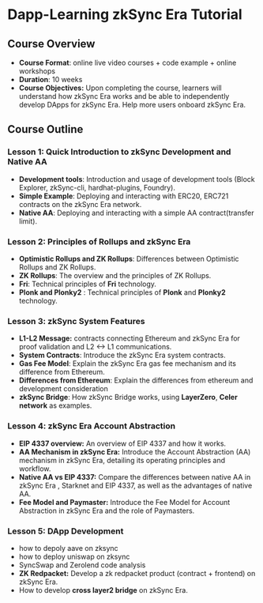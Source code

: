 # Dapp-Learning zkSync Era Tutorial

## **Course Overview**

- **Course Format**: online live video courses + code example + online workshops
- **Duration**: 10 weeks
- **Course Objectives:** Upon completing the course, learners will understand how zkSync Era works and be able to independently develop DApps for zkSync Era. Help more users onboard zkSync Era.

## **Course Outline**

### **Lesson 1: Quick Introduction to zkSync Development and Native AA**

- **Development tools**: Introduction and usage of development tools (Block Explorer, zkSync-cli, hardhat-plugins, Foundry).
- **Simple Example**: Deploying and interacting with ERC20, ERC721 contracts on the zkSync Era network.
- **Native AA**: Deploying and interacting with a simple AA contract(transfer limit).

### **Lesson 2: Principles of Rollups and zkSync Era**

- **Optimistic Rollups and ZK Rollups**: Differences between Optimistic Rollups and ZK Rollups.
- **ZK Rollups**: The overview and the principles of ZK Rollups.
- **Fri**: Technical principles of **Fri** technology.
- **Plonk and Plonky2** : Technical principles of **Plonk** and **Plonky2** technology.

### **Lesson 3: zkSync System Features**

- **L1-L2 Message:** contracts connecting Ethereum and zkSync Era for proof validation and L2 <-> L1 communications.
- **System Contracts**: Introduce the zkSync Era system contracts.
- **Gas Fee Model**: Explain the zkSync Era gas fee mechanism and its difference from Ethereum.
- **Differences from Ethereum**: Explain the differences from ethereum and development consideration
- **zkSync Bridge**: How zkSync Bridge works, using **LayerZero**, **Celer network** as examples.

### **Lesson 4: zkSync Era Account Abstraction**

- **EIP 4337 overview:** An overview of EIP 4337 and how it works.
- **AA Mechanism in zkSync Era:** Introduce the Account Abstraction (AA) mechanism in zkSync Era, detailing its operating principles and workflow.
- **Native AA vs EIP 4337:** Compare the differences between native AA in zkSync Era , Starknet and EIP 4337, as well as the advantages of native AA.
- **Fee Model and Paymaster:** Introduce the Fee Model for Account Abstraction in zkSync Era and the role of Paymasters.

### **Lesson 5: DApp Development**

- how to depoly aave on zksync
- how to deploy uniswap on zksync
- SyncSwap and Zerolend code analysis
- **ZK Redpacket:** Develop a zk redpacket product (contract + frontend) on zkSync Era.
- How to develop **cross layer2 bridge** on zkSync Era.
